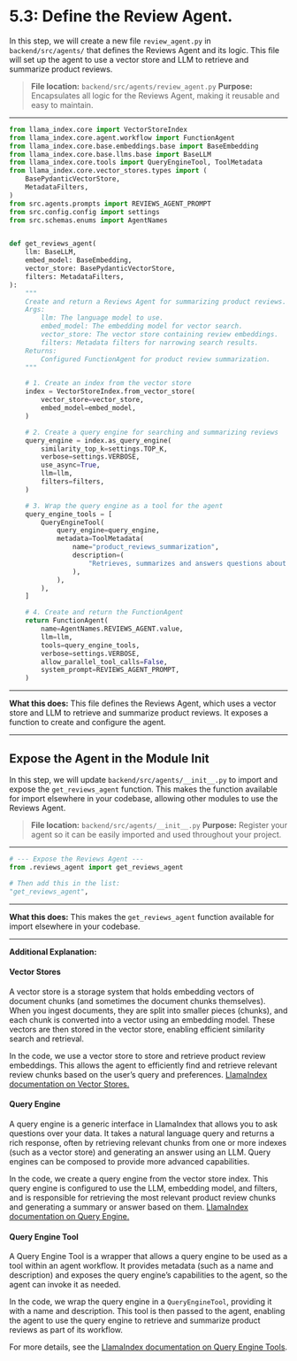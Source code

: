 # 5.3: Define the Review Agent.

In this step, we will create a new file `review_agent.py` in `backend/src/agents/` that defines the Reviews Agent and its logic. This file will set up the agent to use a vector store and LLM to retrieve and summarize product reviews.

> **File location:** `backend/src/agents/review_agent.py`
> **Purpose:** Encapsulates all logic for the Reviews Agent, making it reusable and easy to maintain.

---

```python
from llama_index.core import VectorStoreIndex
from llama_index.core.agent.workflow import FunctionAgent
from llama_index.core.base.embeddings.base import BaseEmbedding
from llama_index.core.base.llms.base import BaseLLM
from llama_index.core.tools import QueryEngineTool, ToolMetadata
from llama_index.core.vector_stores.types import (
    BasePydanticVectorStore,
    MetadataFilters,
)
from src.agents.prompts import REVIEWS_AGENT_PROMPT
from src.config.config import settings
from src.schemas.enums import AgentNames


def get_reviews_agent(
    llm: BaseLLM,
    embed_model: BaseEmbedding,
    vector_store: BasePydanticVectorStore,
    filters: MetadataFilters,
):
    """
    Create and return a Reviews Agent for summarizing product reviews.
    Args:
        llm: The language model to use.
        embed_model: The embedding model for vector search.
        vector_store: The vector store containing review embeddings.
        filters: Metadata filters for narrowing search results.
    Returns:
        Configured FunctionAgent for product review summarization.
    """

    # 1. Create an index from the vector store
    index = VectorStoreIndex.from_vector_store(
        vector_store=vector_store,
        embed_model=embed_model,
    )

    # 2. Create a query engine for searching and summarizing reviews
    query_engine = index.as_query_engine(
        similarity_top_k=settings.TOP_K,
        verbose=settings.VERBOSE,
        use_async=True,
        llm=llm,
        filters=filters,
    )

    # 3. Wrap the query engine as a tool for the agent
    query_engine_tools = [
        QueryEngineTool(
            query_engine=query_engine,
            metadata=ToolMetadata(
                name="product_reviews_summarization",
                description=(
                    "Retrieves, summarizes and answers questions about customer reviews for a specified product."
                ),
            ),
        ),
    ]

    # 4. Create and return the FunctionAgent
    return FunctionAgent(
        name=AgentNames.REVIEWS_AGENT.value,
        llm=llm,
        tools=query_engine_tools,
        verbose=settings.VERBOSE,
        allow_parallel_tool_calls=False,
        system_prompt=REVIEWS_AGENT_PROMPT,
    )
```

---

**What this does:**
This file defines the Reviews Agent, which uses a vector store and LLM to retrieve and summarize product reviews. It exposes a function to create and configure the agent.

---

## Expose the Agent in the Module Init

In this step, we will update `backend/src/agents/__init__.py` to import and expose the `get_reviews_agent` function. This makes the function available for import elsewhere in your codebase, allowing other modules to use the Reviews Agent.

> **File location:** `backend/src/agents/__init__.py`
> **Purpose:** Register your agent so it can be easily imported and used throughout your project.

---

```python
# --- Expose the Reviews Agent ---
from .reviews_agent import get_reviews_agent

# Then add this in the list:
"get_reviews_agent",
```

---

**What this does:**
This makes the `get_reviews_agent` function available for import elsewhere in your codebase.

---

**Additional Explanation:**

#### Vector Stores
A vector store is a storage system that holds embedding vectors of document chunks (and sometimes the document chunks themselves). When you ingest documents, they are split into smaller pieces (chunks), and each chunk is converted into a vector using an embedding model. These vectors are then stored in the vector store, enabling efficient similarity search and retrieval.

In the code, we use a vector store to store and retrieve product review embeddings. This allows the agent to efficiently find and retrieve relevant review chunks based on the user’s query and preferences. [LlamaIndex documentation on Vector Stores.](https://docs.llamaindex.ai/en/stable/module_guides/storing/vector_stores/)

#### Query Engine
A query engine is a generic interface in LlamaIndex that allows you to ask questions over your data. It takes a natural language query and returns a rich response, often by retrieving relevant chunks from one or more indexes (such as a vector store) and generating an answer using an LLM. Query engines can be composed to provide more advanced capabilities.

In the code, we create a query engine from the vector store index. This query engine is configured to use the LLM, embedding model, and filters, and is responsible for retrieving the most relevant product review chunks and generating a summary or answer based on them. [LlamaIndex documentation on Query Engine.]()

#### Query Engine Tool
A Query Engine Tool is a wrapper that allows a query engine to be used as a tool within an agent workflow. It provides metadata (such as a name and description) and exposes the query engine’s capabilities to the agent, so the agent can invoke it as needed.

In the code, we wrap the query engine in a `QueryEngineTool`, providing it with a name and description. This tool is then passed to the agent, enabling the agent to use the query engine to retrieve and summarize product reviews as part of its workflow.

For more details, see the [LlamaIndex documentation on Query Engine Tools](https://docs.llamaindex.ai/en/stable/examples/agent/openai_agent_with_query_engine/).
